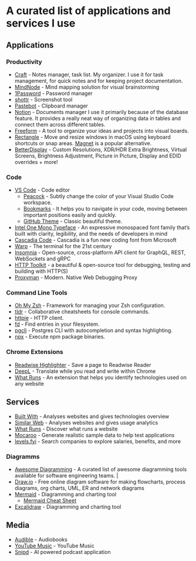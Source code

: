 # A curated list of applications and services I use

## Applications
### Productivity
- [Craft](https://www.craft.do/) - Notes manager, task list. My organizer. I use it for task management, for quick notes and for keeping project documentation.
- [MindNode](https://www.mindnode.com/) - Mind mapping solution for visual brainstorming
- [1Password](https://1password.com) - Password manager
- [shottr](https://shottr.cc/) - Screenshot tool
- [Pastebot](https://tapbots.com/pastebot/) - Clipboard manager
- [Notion](https://www.notion.so/) - Documents manager I use it primarily because of the database feature. It provides a really neat way of organizing data in tables and connect them across different tables.
- [Freeform](https://apps.apple.com/us/app/freeform/id6443742539) - A tool to organize your ideas and projects into visual boards.
- [Rectangle](https://rectangleapp.com/) - Move and resize windows in macOS using keyboard shortcuts or snap areas. [Magnet](https://magnet.crowdcafe.com/) is a popular alternative.
- [BetterDisplay](https://github.com/waydabber/BetterDisplay) - Custom Resolutions, XDR/HDR Extra Brightness, Virtual Screens, Brightness Adjustment, Picture in Picture, Display and EDID overrides + more!

### Code
- [VS Code](https://github.com/Microsoft/vscode) - Code editor
  - [Peacock](https://marketplace.visualstudio.com/items?itemName=johnpapa.vscode-peacock) - Subtly change the color of your Visual Studio Code workspace.
  - [Bookmarks](https://marketplace.visualstudio.com/items?itemName=alefragnani.Bookmarks) - It helps you to navigate in your code, moving between important positions easily and quickly.
  - [GitHub Theme](https://marketplace.visualstudio.com/items?itemName=GitHub.github-vscode-theme) - Classic beautiful theme.
- [Intel One Mono Typeface](https://github.com/intel/intel-one-mono) - An expressive monospaced font family that’s built with clarity, legibility, and the needs of developers in mind
- [Cascadia Code](https://github.com/microsoft/cascadia-code) - Cascadia is a fun new coding font from Microsoft
- [Warp](https://www.warp.dev/) - The terminal for the 21st century
- [Insomnia](https://insomnia.rest/) - Open-source, cross-platform API client for GraphQL, REST, WebSockets and gRPC
- [HTTP Toolkit](https://insomnia.rest/) - a beautiful & open-source tool
for debugging, testing and building with HTTP(S)
- [Proxyman](https://proxyman.io/) - Modern. Native Web Debugging Proxy

### Command Line Tools
- [Oh My Zsh](https://ohmyz.sh/) - Framework for managing your Zsh configuration.
- [tldr](https://github.com/tldr-pages/tldr) - Collaborative cheatsheets for console commands.
- [httpie](https://github.com/jakubroztocil/httpie) - HTTP client.
- [fd](https://github.com/sharkdp/fd) - Find entries in your filesystem.
- [pgcli](https://github.com/dbcli/pgcli) - Postgres CLI with autocompletion and syntax highlighting.
- [npx](https://github.com/zkat/npx) - Execute npm package binaries.

### Chrome Extensions
- [Readwise Highlighter](https://chrome.google.com/webstore/detail/readwise-highlighter/jjhefcfhmnkfeepcpnilbbkaadhngkbi) - Save a page to Readwise Reader
- [DeepL](https://www.deepl.com/en/chrome-extension) - Translate while you read and write within Chrome
- [What Runs](https://www.whatruns.com/) - An extension that helps you identify technologies used on any website

## Services
- [Built With](https://builtwith.com/) - Analyses websites and gives technologies overview
- [Similar Web](https://www.similarweb.com/) - Analyses websites and gives usage analytics
- [What Runs](https://www.whatruns.com/) - Discover what runs a website
- [Mocaroo](https://www.mockaroo.com/) - Generate realistic sample data to help test applications
- [levels.fyi](https://www.levels.fyi/) - Search companies to explore salaries, benefits, and more

### Diagramms
- [Awesome Diagramming](https://github.com/shubhamgrg04/awesome-diagramming) - A curated list of awesome diagramming tools available for software engineering teams. |
- [Draw.io](http://draw.io/) - Free online diagram software for making flowcharts, process diagrams, org charts, UML, ER and network diagrams
- [Mermaid](https://mermaid.js.org/#/) - Diagramming and charting tool
  - [Mermaid Cheat Sheet](https://jojozhuang.github.io/tutorial/mermaid-cheat-sheet/)
- [Excalidraw](https://excalidraw.com/) - Diagramming and charting tool

## Media
- [Audible](https://www.audible.com/) - Audiobooks
- [YouTube Music](https://music.youtube.com/) - YouTube Music
- [Snipd](https://www.snipd.com/) - AI powered podcast application
